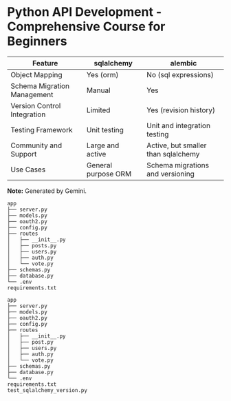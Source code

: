 # Python API Development - Comprehensive Course for Beginners
<!--
## post

- POST
    - `/posts`
- GET
    - `/posts`
    - `/posts{id}` -->

| Feature                     | sqlalchemy                       | alembic                          |
|-----------------------------|-----------------------------------|------------------------------------|
| Object Mapping             | Yes (orm)                         | No (sql expressions)              |
| Schema Migration Management | Manual                           | Yes                              |
| Version Control Integration | Limited                         | Yes (revision history)           |
| Testing Framework          | Unit testing                    | Unit and integration testing      |
| Community and Support      | Large and active                 | Active, but smaller than sqlalchemy |
| Use Cases                  | General purpose ORM             | Schema migrations and versioning |

**Note:** Generated by Gemini.


```
app
├── server.py
├── models.py
├── oauth2.py
├── config.py
├── routes
│   ├── __init__.py
│   ├── posts.py
│   ├── users.py
│   ├── auth.py
│   └── vote.py
├── schemas.py
├── database.py
└── .env
requirements.txt

```

```
app
├── server.py
├── models.py
├── oauth2.py
├── config.py
├── routes
│   ├── __init__.py
│   ├── post.py
│   ├── users.py
│   ├── auth.py
│   └── vote.py
├── schemas.py
├── database.py
└── .env
requirements.txt
test_sqlalchemy_version.py

```
